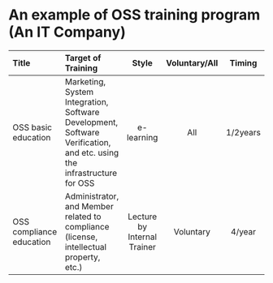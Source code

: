# An example of OSS training program (An IT Company)

|  Title |  Target of Training |  Style |  Voluntary/All |  Timing |  Japanese/English |
|:----------------|:--------------------|:------:|:--------------:|:-------:|:--------:|
| OSS basic education |  Marketing, System Integration, Software Development, Software Verification, and etc. using the infrastructure for OSS | e-learning |  All |  1/2years |  Both  |
| OSS compliance education | Administrator, and Member related to compliance (license, intellectual property, etc.) | Lecture by Internal Trainer | Voluntary |  4/year |  Japanese  |


